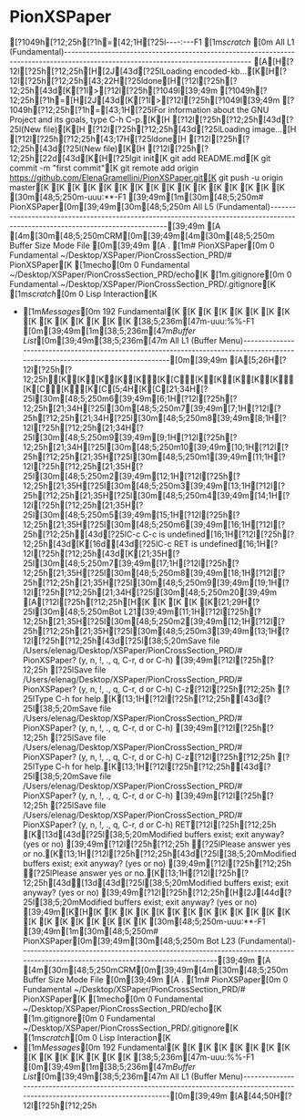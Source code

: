 # PionXSPaper
[?1049h[?12;25h[?1h=[42;1H[?25l----:---F1  [1m*scratch*   [0m   All L1     (Fundamental)---------------------------------------------------------------------------------------------------------------------------------
[A[H[?12l[?25h[?12;25h[H[2J[43d[?25lLoading encoded-kb...[K[H[?12l[?25h[?12;25h[43;22H[?25ldone[H[?12l[?25h[?12;25h[43d[K[?1l>[?12l[?25h[?1049l[39;49m[?1049h[?12;25h[?1h=[H[2J[43d[K[?1l>[?12l[?25h[?1049l[39;49m[?1049h[?12;25h[?1h=[43;1H[?25lFor information about the GNU Project and its goals, type C-h C-p.[K[H
[?12l[?25h[?12;25h[43d[?25l(New file)[K[H
[?12l[?25h[?12;25h[43d[?25lLoading image...[H
[?12l[?25h[?12;25h[43;17H[?25ldone[H
[?12l[?25h[?12;25h[43d[?25l(New file)[K[H
[?12l[?25h[?12;25h[22d[43d[K[H[?25lgit init[K
git add README.md[K
git commit -m "first commit"[K
git remote add origin https://github.com/ElenaGramellini/PionXSPaper.git[K
git push -u origin master[K
[K
[K
[K
[K
[K
[K
[K
[K
[K
[K
[K
[K
[K
[K
[K
[30m[48;5;250m-uuu:**-F1  [39;49m[1m[30m[48;5;250m# PionXSPaper[0m[39;49m[30m[48;5;250m   All L5     (Fundamental)--------------------------------------------------------------------------------------------------------------------------------[39;49m
[A
[4m[30m[48;5;250mCRM[0m[39;49m[4m[30m[48;5;250m Buffer                Size  Mode              File                                                                                                                              [0m[39;49m
[A
.   [1m# PionXSPaper[0m            0  Fundamental       ~/Desktop/XSPaper/PionCrossSection_PRD/# PionXSPaper[K
    [1mecho[0m                     0  Fundamental       ~/Desktop/XSPaper/PionCrossSection_PRD/echo[K
    [1m.gitignore[0m               0  Fundamental       ~/Desktop/XSPaper/PionCrossSection_PRD/.gitignore[K
    [1m*scratch*[0m                0  Lisp Interaction[K
  * [1m*Messages*[0m             192  Fundamental[K
[K
[K
[K
[K
[K
[K
[K
[K
[K
[K
[K
[K
[K
[K
[38;5;236m[47m-uuu:%%-F1  [0m[39;49m[1m[38;5;236m[47m*Buffer List*[0m[39;49m[38;5;236m[47m   All L1     (Buffer Menu)--------------------------------------------------------------------------------------------------------------------------------[0m[39;49m
[A[5;26H[?12l[?25h[?12;25h[K[K[K[K[K[K[C[K[K[K[K[K[K[C[K[K[C[5;4H[K[C[21;34H[?25l[30m[48;5;250m6[39;49m[6;1H[?12l[?25h[?12;25h[21;34H[?25l[30m[48;5;250m7[39;49m[7;1H[?12l[?25h[?12;25h[21;34H[?25l[30m[48;5;250m8[39;49m[8;1H[?12l[?25h[?12;25h[21;34H[?25l[30m[48;5;250m9[39;49m[9;1H[?12l[?25h[?12;25h[21;34H[?25l[30m[48;5;250m10[39;49m[10;1H[?12l[?25h[?12;25h[21;35H[?25l[30m[48;5;250m1[39;49m[11;1H[?12l[?25h[?12;25h[21;35H[?25l[30m[48;5;250m2[39;49m[12;1H[?12l[?25h[?12;25h[21;35H[?25l[30m[48;5;250m3[39;49m[13;1H[?12l[?25h[?12;25h[21;35H[?25l[30m[48;5;250m4[39;49m[14;1H[?12l[?25h[?12;25h[21;35H[?25l[30m[48;5;250m5[39;49m[15;1H[?12l[?25h[?12;25h[21;35H[?25l[30m[48;5;250m6[39;49m[16;1H[?12l[?25h[?12;25h[43d[?25lC-c C-c is undefined[16;1H[?12l[?25h[?12;25h[43d[K[16d[43d[?25lC-c RET is undefined[16;1H[?12l[?25h[?12;25h[43d[K[21;35H[?25l[30m[48;5;250m7[39;49m[17;1H[?12l[?25h[?12;25h[21;35H[?25l[30m[48;5;250m8[39;49m[18;1H[?12l[?25h[?12;25h[21;35H[?25l[30m[48;5;250m9[39;49m[19;1H[?12l[?25h[?12;25h[21;34H[?25l[30m[48;5;250m20[39;49m[A[?12l[?25h[?12;25h[H[K
[K
[K
[K
[K[21;29H[?25l[30m[48;5;250mBot L21[39;49m[11;1H[?12l[?25h[?12;25h[21;35H[?25l[30m[48;5;250m2[39;49m[12;1H[?12l[?25h[?12;25h[21;35H[?25l[30m[48;5;250m3[39;49m[13;1H[?12l[?25h[?12;25h[43d[?25l[38;5;20mSave file /Users/elenag/Desktop/XSPaper/PionCrossSection_PRD/# PionXSPaper? (y, n, !, ., q, C-r, d or C-h) [39;49m[?12l[?25h[?12;25h[?25lSave file /Users/elenag/Desktop/XSPaper/PionCrossSection_PRD/# PionXSPaper? (y, n, !, ., q, C-r, d or C-h) C-z[?12l[?25h[?12;25h[?25lType C-h for help.[K[13;1H[?12l[?25h[?12;25h[43d[?25l[38;5;20mSave file /Users/elenag/Desktop/XSPaper/PionCrossSection_PRD/# PionXSPaper? (y, n, !, ., q, C-r, d or C-h) [39;49m[?12l[?25h[?12;25h[?25lSave file /Users/elenag/Desktop/XSPaper/PionCrossSection_PRD/# PionXSPaper? (y, n, !, ., q, C-r, d or C-h) C-z[?12l[?25h[?12;25h[?25lType C-h for help.[K[13;1H[?12l[?25h[?12;25h[43d[?25l[38;5;20mSave file /Users/elenag/Desktop/XSPaper/PionCrossSection_PRD/# PionXSPaper? (y, n, !, ., q, C-r, d or C-h) [39;49m[?12l[?25h[?12;25h[?25lSave file /Users/elenag/Desktop/XSPaper/PionCrossSection_PRD/# PionXSPaper? (y, n, !, ., q, C-r, d or C-h) RET[?12l[?25h[?12;25h[K[13d[43d[?25l[38;5;20mModified buffers exist; exit anyway? (yes or no) [39;49m[?12l[?25h[?12;25h[?25lPlease answer yes or no.[K[13;1H[?12l[?25h[?12;25h[43d[?25l[38;5;20mModified buffers exist; exit anyway? (yes or no) [39;49m[?12l[?25h[?12;25h[?25lPlease answer yes or no.[K[13;1H[?12l[?25h[?12;25h[43d[13d[43d[?25l[38;5;20mModified buffers exist; exit anyway? (yes or no) [39;49m[?12l[?25h[?12;25h[H[2J[44d[?25l[38;5;20mModified buffers exist; exit anyway? (yes or no) [39;49m[K[H[K
[K
[K
[K
[K
[K
[K
[K
[K
[K
[K
[K
[K
[K
[K
[K
[K
[K
[K
[K
[K
[30m[48;5;250m-uuu:**-F1  [39;49m[1m[30m[48;5;250m# PionXSPaper[0m[39;49m[30m[48;5;250m   Bot L23    (Fundamental)--------------------------------------------------------------------------------------------------------------------------------[39;49m
[A
[4m[30m[48;5;250mCRM[0m[39;49m[4m[30m[48;5;250m Buffer                Size  Mode              File                                                                                                                              [0m[39;49m
[A
.   [1m# PionXSPaper[0m            0  Fundamental       ~/Desktop/XSPaper/PionCrossSection_PRD/# PionXSPaper[K
    [1mecho[0m                     0  Fundamental       ~/Desktop/XSPaper/PionCrossSection_PRD/echo[K
    [1m.gitignore[0m               0  Fundamental       ~/Desktop/XSPaper/PionCrossSection_PRD/.gitignore[K
    [1m*scratch*[0m                0  Lisp Interaction[K
  * [1m*Messages*[0m             192  Fundamental[K
[K
[K
[K
[K
[K
[K
[K
[K
[K
[K
[K
[K
[K
[K
[38;5;236m[47m-uuu:%%-F1  [0m[39;49m[1m[38;5;236m[47m*Buffer List*[0m[39;49m[38;5;236m[47m   All L1     (Buffer Menu)--------------------------------------------------------------------------------------------------------------------------------[0m[39;49m
[A[44;50H[?12l[?25h[?12;25h